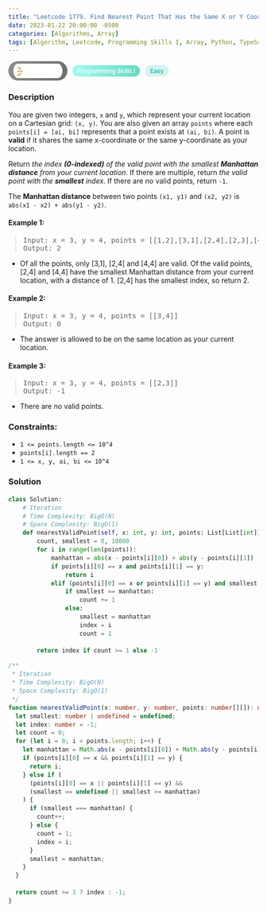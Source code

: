```yaml
---
title: "Leetcode 1779. Find Nearest Point That Has the Same X or Y Coordinate"
date: 2023-01-22 20:00:00 -0500
categories: [Algorithms, Array]
tags: [Algorithm, Leetcode, Programming Skills I, Array, Python, TypeScript]
---
```


<style type='text/css'>
blockquote {
  margin-left: 14px;
}
img {
  left: 0 !important;
  transform: none !important;
  -webkit-transform: none !important;
}
[class*="summary"] {
  display: none;
}
[class*="header"] {
  display: flex;
  flex-direction: row;
  align-items: center;
  gap: 10px;
}
[class*="leet_logo"] {
  height: 29px;
  padding: 5px 10px;
  border-radius: 21px;
  background-color: #f7f7f7;
  background: linear-gradient(90deg, rgba(80,80,80,0.65) 0%, rgba(36,36,36,0.65) 100%);
}
[class*="leet_badge"] {
  color: #FFFFFF;
  font-size: 12px;
  font-weight: 500;
  padding: 4px 10px;
  border-radius: 21px;
  background: linear-gradient(90deg, rgba(115,247,234,0.65) 0%, rgba(20,198,163,0.65) 100%);
}
[class*="easy"] {
  color: #00B8A3;
  font-size: 12px;
  font-weight: 500;
  padding: 4px 10px;
  border-radius: 21px;
  background-color: rgba(0, 184, 163, 0.15);
}
[class*="medium"] {
  color: #FFC01E;
  font-size: 12px;
  font-weight: 500;
  padding: 4px 10px;
  border-radius: 21px;
  background-color: #FFC01E26;
}
@media only screen and (max-width: 768px) {
  blockquote {
    margin-left: 10px;
  }
  [class*="highlighter-rouge"] {
    margin: 0 5px;
  }
}
</style>

<div class=summary>
  You are given two integers, `x` and `y`, which represent your current location on a Cartesian grid: `(x, y)`. You are also given an array `points` where each `points[i] = [ai, bi]` represents that a point exists at `(ai, bi)`. A point is valid if it shares the same x-coordinate or the same y-coordinate as your location.
</div>

<div id=header class=header>
  <img class=leet_logo src="/assets/img/leetcode_logo.png" alt="Leetcode" />
  <span class=leet_badge>Programming Skills I</span>
  <span class=easy>Easy</span>
</div>

### Description

You are given two integers, `x` and `y`, which represent your current location on a Cartesian grid: `(x, y)`. You are also given an array `points` where each `points[i] = [ai, bi]` represents that a point exists at `(ai, bi)`. A point is **valid** if it shares the same x-coordinate or the same y-coordinate as your location.

Return _the index ***(0-indexed)*** of the valid point with the smallest ***Manhattan distance*** from your current location_. If there are multiple, return _the valid point with the ***smallest*** index_. If there are no valid points, return `-1`.

The **Manhattan distance** between two points `(x1, y1)` and `(x2, y2)` is `abs(x1 - x2) + abs(y1 - y2)`.

#### Example 1:

> <pre>
> Input: x = 3, y = 4, points = [[1,2],[3,1],[2,4],[2,3],[4,4]]
> Output: 2
> </pre>

- Of all the points, only [3,1], [2,4] and [4,4] are valid. Of the valid points, [2,4] and [4,4] have the smallest Manhattan distance from your current location, with a distance of 1. [2,4] has the smallest index, so return 2.

#### Example 2:

> <pre>
> Input: x = 3, y = 4, points = [[3,4]]
> Output: 0
> </pre>

- The answer is allowed to be on the same location as your current location.

#### Example 3:

> <pre>
> Input: x = 3, y = 4, points = [[2,3]]
> Output: -1
> </pre>

- There are no valid points.

### Constraints:

- `1 <= points.length <= 10^4`
- `points[i].length == 2`
- `1 <= x, y, ai, bi <= 10^4`

### Solution

```py
class Solution:
    # Iteration
    # Time Complexity: BigO(N)
    # Space Complexity: BigO(1)
    def nearestValidPoint(self, x: int, y: int, points: List[List[int]]) -> int:
        count, smallest = 0, 10000
        for i in range(len(points)):
            manhattan = abs(x - points[i][0]) + abs(y - points[i][1])
            if points[i][0] == x and points[i][1] == y:
                return i
            elif (points[i][0] == x or points[i][1] == y) and smallest >= manhattan:
                if smallest == manhattan:
                    count += 1
                else:
                    smallest = manhattan
                    index = i
                    count = 1

        return index if count >= 1 else -1
```

```ts
/**
 * Iteration
 * Time Complexity: BigO(N)
 * Space Complexity: BigO(1)
 */
function nearestValidPoint(x: number, y: number, points: number[][]): number {
  let smallest: number | undefined = undefined;
  let index: number = -1;
  let count = 0;
  for (let i = 0; i < points.length; i++) {
    let manhattan = Math.abs(x - points[i][0]) + Math.abs(y - points[i][1]);
    if (points[i][0] == x && points[i][1] == y) {
      return i;
    } else if (
      (points[i][0] == x || points[i][1] == y) &&
      (smallest == undefined || smallest >= manhattan)
    ) {
      if (smallest === manhattan) {
        count++;
      } else {
        count = 1;
        index = i;
      }
      smallest = manhattan;
    }
  }

  return count >= 1 ? index : -1;
}
```

<script>
  const anchor = document.getElementById("header").querySelector("a");
  anchor.classList.remove("popup");
  anchor.style.cursor = "pointer";
  anchor.setAttribute("target", "_black");
  anchor.setAttribute("href", "https://leetcode.com/problems/find-nearest-point-that-has-the-same-x-or-y-coordinate/");
</script>
